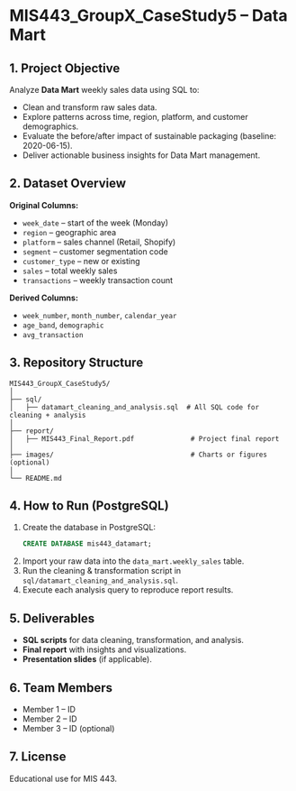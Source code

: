 # MIS443_GroupX_CaseStudy5 – Data Mart

## 1. Project Objective
Analyze **Data Mart** weekly sales data using SQL to:
- Clean and transform raw sales data.
- Explore patterns across time, region, platform, and customer demographics.
- Evaluate the before/after impact of sustainable packaging (baseline: 2020-06-15).
- Deliver actionable business insights for Data Mart management.

## 2. Dataset Overview
**Original Columns:**
- `week_date` – start of the week (Monday)
- `region` – geographic area
- `platform` – sales channel (Retail, Shopify)
- `segment` – customer segmentation code
- `customer_type` – new or existing
- `sales` – total weekly sales
- `transactions` – weekly transaction count

**Derived Columns:**
- `week_number`, `month_number`, `calendar_year`
- `age_band`, `demographic`
- `avg_transaction`

## 3. Repository Structure
```
MIS443_GroupX_CaseStudy5/
│
├── sql/
│   ├── datamart_cleaning_and_analysis.sql  # All SQL code for cleaning + analysis
│
├── report/
│   ├── MIS443_Final_Report.pdf              # Project final report
│
├── images/                                  # Charts or figures (optional)
│
└── README.md
```

## 4. How to Run (PostgreSQL)
1. Create the database in PostgreSQL:  
   ```sql
   CREATE DATABASE mis443_datamart;
   ```
2. Import your raw data into the `data_mart.weekly_sales` table.
3. Run the cleaning & transformation script in `sql/datamart_cleaning_and_analysis.sql`.
4. Execute each analysis query to reproduce report results.

## 5. Deliverables
- **SQL scripts** for data cleaning, transformation, and analysis.
- **Final report** with insights and visualizations.
- **Presentation slides** (if applicable).

## 6. Team Members
- Member 1 – ID
- Member 2 – ID
- Member 3 – ID (optional)

## 7. License
Educational use for MIS 443.
